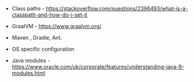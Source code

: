 - Class paths - https://stackoverflow.com/questions/2396493/what-is-a-classpath-and-how-do-i-set-it

- GraalVM - https://www.graalvm.org/

- Maven , Gradle, Ant.

- OS specific configuration

- Java modules - https://www.oracle.com/uk/corporate/features/understanding-java-9-modules.html

  
